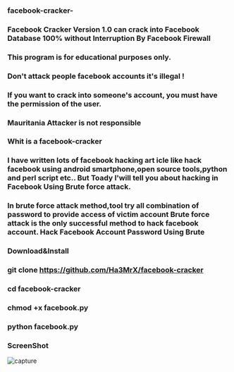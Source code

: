 ### facebook-cracker-
### Facebook Cracker Version 1.0 can crack into Facebook Database 100% without Interruption By Facebook Firewall 
### This program is for educational purposes only.
### Don't attack people facebook accounts it's illegal ! 
### If you want to crack into someone's account, you must have the permission of the user. 
### Mauritania Attacker is not responsible

### Whit is a facebook-cracker

### I have written lots of facebook hacking art icle like hack facebook using android smartphone,open source tools,python and perl script etc.. But Toady I'will tell you about hacking in Facebook Using Brute force attack.
### In brute force attack method,tool try all combination of password to provide access of victim account Brute force attack is the only successful method to hack facebook account. Hack Facebook Account Password Using Brute

### Download&Install

### git clone https://github.com/Ha3MrX/facebook-cracker

### cd facebook-cracker

### chmod +x facebook.py

### python facebook.py

### ScreenShot 

![capture](https://user-images.githubusercontent.com/33704360/45833780-35868400-bd0e-11e8-9f83-04792e031f4a.PNG)
